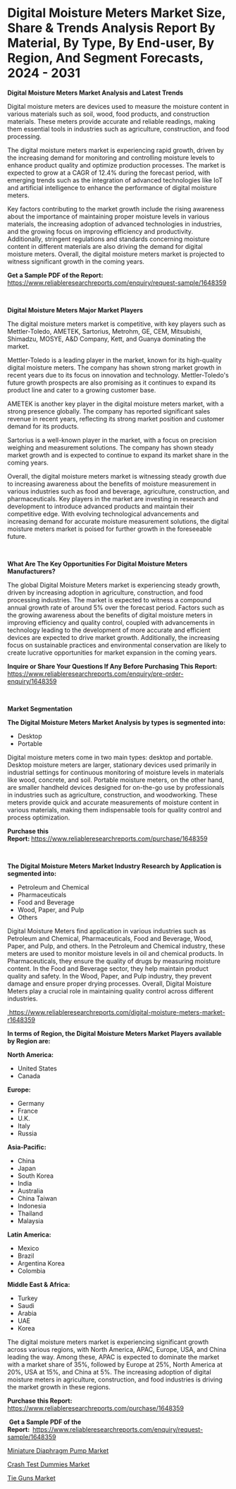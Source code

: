 <p><h1>Digital Moisture Meters Market Size, Share & Trends Analysis Report By Material, By Type, By End-user, By Region, And Segment Forecasts, 2024 - 2031</h1></p><p><strong>Digital Moisture Meters Market Analysis and Latest Trends</strong></p>
<p><p>Digital moisture meters are devices used to measure the moisture content in various materials such as soil, wood, food products, and construction materials. These meters provide accurate and reliable readings, making them essential tools in industries such as agriculture, construction, and food processing.</p><p>The digital moisture meters market is experiencing rapid growth, driven by the increasing demand for monitoring and controlling moisture levels to enhance product quality and optimize production processes. The market is expected to grow at a CAGR of 12.4% during the forecast period, with emerging trends such as the integration of advanced technologies like IoT and artificial intelligence to enhance the performance of digital moisture meters.</p><p>Key factors contributing to the market growth include the rising awareness about the importance of maintaining proper moisture levels in various materials, the increasing adoption of advanced technologies in industries, and the growing focus on improving efficiency and productivity. Additionally, stringent regulations and standards concerning moisture content in different materials are also driving the demand for digital moisture meters. Overall, the digital moisture meters market is projected to witness significant growth in the coming years.</p></p>
<p><strong>Get a Sample PDF of the Report:&nbsp;</strong> <a href="https://www.reliableresearchreports.com/enquiry/request-sample/1648359">https://www.reliableresearchreports.com/enquiry/request-sample/1648359</a></p>
<p>&nbsp;</p>
<p><strong>Digital Moisture Meters Major Market Players</strong></p>
<p><p>The digital moisture meters market is competitive, with key players such as Mettler-Toledo, AMETEK, Sartorius, Metrohm, GE, CEM, Mitsubishi, Shimadzu, MOSYE, A&D Company, Kett, and Guanya dominating the market.</p><p>Mettler-Toledo is a leading player in the market, known for its high-quality digital moisture meters. The company has shown strong market growth in recent years due to its focus on innovation and technology. Mettler-Toledo's future growth prospects are also promising as it continues to expand its product line and cater to a growing customer base.</p><p>AMETEK is another key player in the digital moisture meters market, with a strong presence globally. The company has reported significant sales revenue in recent years, reflecting its strong market position and customer demand for its products.</p><p>Sartorius is a well-known player in the market, with a focus on precision weighing and measurement solutions. The company has shown steady market growth and is expected to continue to expand its market share in the coming years.</p><p>Overall, the digital moisture meters market is witnessing steady growth due to increasing awareness about the benefits of moisture measurement in various industries such as food and beverage, agriculture, construction, and pharmaceuticals. Key players in the market are investing in research and development to introduce advanced products and maintain their competitive edge. With evolving technological advancements and increasing demand for accurate moisture measurement solutions, the digital moisture meters market is poised for further growth in the foreseeable future.</p></p>
<p>&nbsp;</p>
<p><strong>What Are The Key Opportunities For Digital Moisture Meters Manufacturers?</strong></p>
<p><p>The global Digital Moisture Meters market is experiencing steady growth, driven by increasing adoption in agriculture, construction, and food processing industries. The market is expected to witness a compound annual growth rate of around 5% over the forecast period. Factors such as the growing awareness about the benefits of digital moisture meters in improving efficiency and quality control, coupled with advancements in technology leading to the development of more accurate and efficient devices are expected to drive market growth. Additionally, the increasing focus on sustainable practices and environmental conservation are likely to create lucrative opportunities for market expansion in the coming years.</p></p>
<p><strong>Inquire or Share Your Questions If Any Before Purchasing This Report:</strong> <a href="https://www.reliableresearchreports.com/enquiry/pre-order-enquiry/1648359">https://www.reliableresearchreports.com/enquiry/pre-order-enquiry/1648359</a></p>
<p>&nbsp;</p>
<p><strong>Market Segmentation</strong></p>
<p><strong>The Digital Moisture Meters Market Analysis by types is segmented into:</strong></p>
<p><ul><li>Desktop</li><li>Portable</li></ul></p>
<p><p>Digital moisture meters come in two main types: desktop and portable. Desktop moisture meters are larger, stationary devices used primarily in industrial settings for continuous monitoring of moisture levels in materials like wood, concrete, and soil. Portable moisture meters, on the other hand, are smaller handheld devices designed for on-the-go use by professionals in industries such as agriculture, construction, and woodworking. These meters provide quick and accurate measurements of moisture content in various materials, making them indispensable tools for quality control and process optimization.</p></p>
<p><strong>Purchase this Report:&nbsp;</strong><a href="https://www.reliableresearchreports.com/purchase/1648359">https://www.reliableresearchreports.com/purchase/1648359</a></p>
<p>&nbsp;</p>
<p><strong>The Digital Moisture Meters Market Industry Research by Application is segmented into:</strong></p>
<p><ul><li>Petroleum and Chemical</li><li>Pharmaceuticals</li><li>Food and Beverage</li><li>Wood, Paper, and Pulp</li><li>Others</li></ul></p>
<p><p>Digital Moisture Meters find application in various industries such as Petroleum and Chemical, Pharmaceuticals, Food and Beverage, Wood, Paper, and Pulp, and others. In the Petroleum and Chemical industry, these meters are used to monitor moisture levels in oil and chemical products. In Pharmaceuticals, they ensure the quality of drugs by measuring moisture content. In the Food and Beverage sector, they help maintain product quality and safety. In the Wood, Paper, and Pulp industry, they prevent damage and ensure proper drying processes. Overall, Digital Moisture Meters play a crucial role in maintaining quality control across different industries.</p></p>
<p><a href="https://www.reliableresearchreports.com/digital-moisture-meters-market-r1648359">&nbsp;https://www.reliableresearchreports.com/digital-moisture-meters-market-r1648359</a></p>
<p><strong>In terms of Region, the Digital Moisture Meters Market Players available by Region are:</strong></p>
<p>
    <p> <strong> North America: </strong>
        <ul>
            <li>United States</li>
            <li>Canada</li>
        </ul>
        </p> 
    <p> <strong> Europe: </strong>
        <ul>
            <li>Germany</li>
            <li>France</li>
            <li>U.K.</li>
            <li>Italy</li>
            <li>Russia</li>
        </ul>
        </p> 
    <p> <strong> Asia-Pacific: </strong>
        <ul>
            <li>China</li>
            <li>Japan</li>
            <li>South Korea</li>
            <li>India</li>
            <li>Australia</li>
            <li>China Taiwan</li>
            <li>Indonesia</li>
            <li>Thailand</li>
            <li>Malaysia</li>
        </ul>
        </p> 
    <p> <strong> Latin America: </strong>
        <ul>
            <li>Mexico</li>
            <li>Brazil</li>
            <li>Argentina Korea</li>
            <li>Colombia</li>
        </ul>
        </p> 
    <p> <strong> Middle East & Africa: </strong>
        <ul>
            <li>Turkey</li>
            <li>Saudi</li>
            <li>Arabia</li>
            <li>UAE</li>
            <li>Korea</li>
        </ul>
    </p>
    </p>
<p><p>The digital moisture meters market is experiencing significant growth across various regions, with North America, APAC, Europe, USA, and China leading the way. Among these, APAC is expected to dominate the market with a market share of 35%, followed by Europe at 25%, North America at 20%, USA at 15%, and China at 5%. The increasing adoption of digital moisture meters in agriculture, construction, and food industries is driving the market growth in these regions.</p></p>
<p><strong>Purchase this Report: </strong><a href="https://www.reliableresearchreports.com/purchase/1648359">https://www.reliableresearchreports.com/purchase/1648359</a></p>
<p>&nbsp;<strong>Get a Sample PDF of the Report:&nbsp;&nbsp;</strong><a href="https://www.reliableresearchreports.com/enquiry/request-sample/1648359">https://www.reliableresearchreports.com/enquiry/request-sample/1648359</a></p>
<p><strong></strong></p>
<p><p><a href="https://github.com/RichRobinson5/Market-Research-Report-List-4/blob/main/miniature-diaphragm-pump-market.md">Miniature Diaphragm Pump Market</a></p><p><a href="https://meowing-lemming-dd3.notion.site/Crash-Test-Dummies-Market-Competitive-Analysis-Market-Trends-and-Forecast-to-2031-28dca797f1d54c1abd34665f0965ae6d">Crash Test Dummies Market</a></p><p><a href="https://shimmer-gardenia-37a.notion.site/Tie-Guns-Market-Report-Reveals-the-Latest-Trends-And-Growth-Opportunities-of-this-Market-7269f78adbdc4976b410c881c106d4c3">Tie Guns Market</a></p></p>